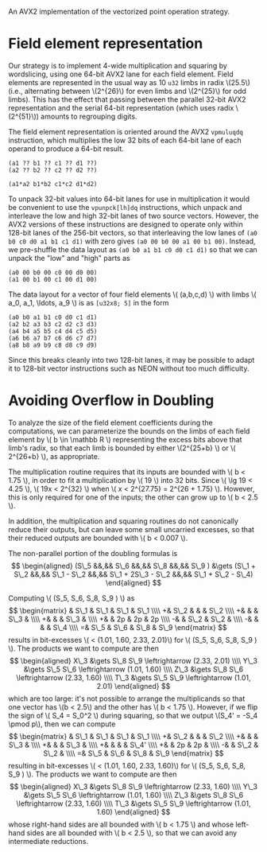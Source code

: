 An AVX2 implementation of the vectorized point operation strategy.

# Field element representation

Our strategy is to implement 4-wide multiplication and squaring by
wordslicing, using one 64-bit AVX2 lane for each field element.  Field
elements are represented in the usual way as 10 `u32` limbs in radix
\\(25.5\\) (i.e., alternating between \\(2\^{26}\\) for even limbs and
\\(2\^{25}\\) for odd limbs).  This has the effect that passing between
the parallel 32-bit AVX2 representation and the serial 64-bit
representation (which uses radix \\(2^{51}\\)) amounts to regrouping
digits.

The field element representation is oriented around the AVX2
`vpmuluqdq` instruction, which multiplies the low 32 bits of each
64-bit lane of each operand to produce a 64-bit result.

```text,no_run
(a1 ?? b1 ?? c1 ?? d1 ??)
(a2 ?? b2 ?? c2 ?? d2 ??)

(a1*a2 b1*b2 c1*c2 d1*d2)
```

To unpack 32-bit values into 64-bit lanes for use in multiplication
it would be convenient to use the `vpunpck[lh]dq` instructions,
which unpack and interleave the low and high 32-bit lanes of two
source vectors.
However, the AVX2 versions of these instructions are designed to
operate only within 128-bit lanes of the 256-bit vectors, so that
interleaving the low lanes of `(a0 b0 c0 d0 a1 b1 c1 d1)` with zero
gives `(a0 00 b0 00 a1 00 b1 00)`.  Instead, we pre-shuffle the data
layout as `(a0 b0 a1 b1 c0 d0 c1 d1)` so that we can unpack the
"low" and "high" parts as

```text,no_run
(a0 00 b0 00 c0 00 d0 00)
(a1 00 b1 00 c1 00 d1 00)
```

The data layout for a vector of four field elements \\( (a,b,c,d)
\\) with limbs \\( a_0, a_1, \ldots, a_9 \\) is as `[u32x8; 5]` in
the form

```text,no_run
(a0 b0 a1 b1 c0 d0 c1 d1)
(a2 b2 a3 b3 c2 d2 c3 d3)
(a4 b4 a5 b5 c4 d4 c5 d5)
(a6 b6 a7 b7 c6 d6 c7 d7)
(a8 b8 a9 b9 c8 d8 c9 d9)
```

Since this breaks cleanly into two 128-bit lanes, it may be possible
to adapt it to 128-bit vector instructions such as NEON without too
much difficulty.

# Avoiding Overflow in Doubling

To analyze the size of the field element coefficients during the
computations, we can parameterize the bounds on the limbs of each
field element by \\( b \in \mathbb R \\) representing the excess bits
above that limb's radix, so that each limb is bounded by either
\\(2\^{25+b} \\) or \\( 2\^{26+b} \\), as appropriate.

The multiplication routine requires that its inputs are bounded with
\\( b < 1.75 \\), in order to fit a multiplication by \\( 19 \\)
into 32 bits.  Since \\( \lg 19 < 4.25 \\), \\( 19x < 2\^{32} \\)
when \\( x < 2\^{27.75} = 2\^{26 + 1.75} \\).  However, this is only
required for one of the inputs; the other can grow up to \\( b < 2.5
\\).

In addition, the multiplication and squaring routines do not
canonically reduce their outputs, but can leave some small uncarried
excesses, so that their reduced outputs are bounded with
\\( b < 0.007 \\).

The non-parallel portion of the doubling formulas is
$$
\begin{aligned}
(S\_5 &&,&& S\_6 &&,&& S\_8 &&,&& S\_9 )
&\gets
(S\_1 + S\_2 &&,&& S\_1 - S\_2 &&,&& S\_1 + 2S\_3 - S\_2 &&,&& S\_1 + S\_2 - S\_4)
\end{aligned}
$$

Computing \\( (S\_5, S\_6, S\_8, S\_9 ) \\) as
$$
\begin{matrix}
 & S\_1 & S\_1 & S\_1 & S\_1 \\\\
+& S\_2 &      &      & S\_2 \\\\
+&      &      & S\_3 &      \\\\
+&      &      & S\_3 &      \\\\
+&      & 2p   & 2p   & 2p   \\\\
-&      & S\_2 & S\_2 &      \\\\
-&      &      &      & S\_4 \\\\
=& S\_5 & S\_6 & S\_8 & S\_9
\end{matrix}
$$
results in bit-excesses \\( < (1.01, 1.60, 2.33, 2.01)\\) for
\\( (S\_5, S\_6, S\_8, S\_9 ) \\).  The products we want to compute
are then
$$
\begin{aligned}
X\_3 &\gets S\_8 S\_9 \leftrightarrow (2.33, 2.01) \\\\
Y\_3 &\gets S\_5 S\_6 \leftrightarrow (1.01, 1.60) \\\\
Z\_3 &\gets S\_8 S\_6 \leftrightarrow (2.33, 1.60) \\\\
T\_3 &\gets S\_5 S\_9 \leftrightarrow (1.01, 2.01)
\end{aligned}
$$
which are too large: it's not possible to arrange the multiplicands so
that one vector has \\(b < 2.5\\) and the other has \\( b < 1.75 \\).
However, if we flip the sign of \\( S\_4 = S\_0\^2 \\) during
squaring, so that we output \\(S\_4' = -S\_4 \pmod p\\), then we can
compute
$$
\begin{matrix}
 & S\_1 & S\_1 & S\_1 & S\_1 \\\\
+& S\_2 &      &      & S\_2 \\\\
+&      &      & S\_3 &      \\\\
+&      &      & S\_3 &      \\\\
+&      &      &      & S\_4' \\\\
+&      & 2p   & 2p   &      \\\\
-&      & S\_2 & S\_2 &      \\\\
=& S\_5 & S\_6 & S\_8 & S\_9
\end{matrix}
$$
resulting in bit-excesses \\( < (1.01, 1.60, 2.33, 1.60)\\) for
\\( (S\_5, S\_6, S\_8, S\_9 ) \\).  The products we want to compute
are then
$$
\begin{aligned}
X\_3 &\gets S\_8 S\_9 \leftrightarrow (2.33, 1.60) \\\\
Y\_3 &\gets S\_5 S\_6 \leftrightarrow (1.01, 1.60) \\\\
Z\_3 &\gets S\_8 S\_6 \leftrightarrow (2.33, 1.60) \\\\
T\_3 &\gets S\_5 S\_9 \leftrightarrow (1.01, 1.60)
\end{aligned}
$$
whose right-hand sides are all bounded with \\( b < 1.75 \\) and
whose left-hand sides are all bounded with \\( b < 2.5 \\),
so that we can avoid any intermediate reductions.
